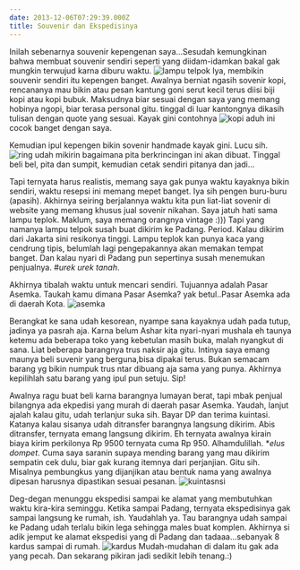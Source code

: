 ```yaml
---
date: 2013-12-06T07:29:39.000Z
title: Souvenir dan Ekspedisinya
---
```



Inilah sebenarnya souvenir kepengenan saya...Sesudah kemungkinan bahwa membuat souvenir sendiri seperti yang diidam-idamkan bakal gak mungkin terwujud karna diburu waktu. 
![lampu telpok](http://miercraft.com/media/catalog/product/cache/1/thumbnail/8cbea246ec50949e8e4676d4aab06f83/d/s/dscn0996.jpg)
Iya, membikin souvenir sendiri itu kepengen banget. Awalnya berniat ngasih sovenir kopi, rencananya mau bikin atau pesan kantung goni serut kecil terus diisi biji kopi atau kopi bubuk. Maksudnya biar sesuai dengan saya yang memang hobinya ngopi, biar terasa personal gitu. tinggal di luar kantongnya dikasih tulisan dengan quote yang sesuai. Kayak gini contohnya 
![kopi](http://www.blog.my-weddingbelle.com/wp-content/uploads/2012/11/211.jpg) 
aduh ini cocok banget dengan saya. 

Kemudian ipul kepengen bikin sovenir handmade kayak gini. Lucu sih.
![ring](http://www.bespoke-bride.com/wp-content/uploads/2012/09/Ribbon-Bells.jpg)
udah mikirin bagaimana pita berkrincingan ini akan dibuat. Tinggal beli bel, pita dan sumpit, kemudian cetak sendiri pitanya dan jadi... 

Tapi ternyata harus realistis, memang saya gak punya waktu kayaknya bikin sendiri, waktu resepsi ini memang mepet banget. Iya sih pengen buru-buru (apasih). Akhirnya seiring berjalannya waktu kita pun liat-liat sovenir di website yang memang khusus jual sovenir nikahan. Saya jatuh hati sama lampu teplok. Maklum, saya memang orangnya vintage :))) Tapi yang namanya lampu telpok susah buat dikirim ke Padang. Period. Kalau dikirim dari Jakarta sini resikonya tinggi. Lampu teplok kan punya kaca yang cendrung tipis, belumlah lagi pengepakannya akan memakan tempat banget. Dan kalau nyari di Padang pun sepertinya susah menemukan penjualnya. #*urek urek tanah*. 

Akhirnya tibalah waktu untuk mencari sendiri. Tujuannya adalah Pasar Asemka. Taukah kamu dimana Pasar Asemka? yak betul..Pasar Asemka ada di daerah Kota. 
![asemka](https://lh5.googleusercontent.com/-HI87ApGb2sY/UoqIRk80dzI/AAAAAAAAluM/upVq3D3li24/w1024-h576-no/IMG_20131116_170056_212.jpg)

Berangkat ke sana udah kesorean,  nyampe sana kayaknya udah pada tutup, jadinya ya pasrah aja. Karna belum Ashar kita nyari-nyari mushala eh taunya ketemu ada beberapa toko yang kebetulan masih buka, malah nyangkut di sana. Liat beberapa barangnya trus naksir aja gitu. Intinya saya emang maunya beli suvenir yang berguna,bisa dipakai terus. Bukan semacam barang yg bikin numpuk trus ntar dibuang aja sama yang punya. Akhirnya kepilihlah satu barang yang ipul pun setuju. Sip!

Awalnya ragu buat beli karna barangnya lumayan berat, tapi mbak penjual bilangnya ada ekpedisi yang murah di daerah pasar Asemka. Yaudah, lanjut ajalah kalau gitu, udah terlanjur suka sih. Bayar DP dan terima kuintasi. Katanya kalau sisanya udah ditransfer barangnya langsung dikirim. 
Abis ditransfer, ternyata emang langsung dikirim. Eh ternyata awalnya kirain biaya kirim perkilonya Rp 9500 ternyata cuma Rp 950. Alhamdulillah. **elus dompet*. Cuma saya saranin supaya mending barang yang mau dikirim sempatin cek dulu, biar gak kurang itemnya dari perjanjian. Gitu sih. Misalnya pembungkus yang dijanjikan atau bentuk nama yang awalnya dipesan harusnya dipastikan sesuai pesanan. 
![kuintasnsi](https://lh4.googleusercontent.com/-51w1UnX37P0/UqF7Vh7HtRI/AAAAAAAAmu8/V0wYXxyQA9o/w711-h533-no/IMG-20131121-WA0004+%25281%2529.jpg)

Deg-degan menunggu ekspedisi sampai ke alamat yang membutuhkan waktu kira-kira seminggu. Ketika sampai Padang, ternyata ekspedisinya gak sampai langsung ke rumah, ish. Yaudahlah ya. Tau barangnya udah sampai ke Padang udah terlalu bikin lega sehingga males buat komplen. Akhirnya si adik jemput ke alamat ekspedisi yang di Padang dan tadaaa...sebanyak 8 kardus sampai di rumah. 
![kardus](https://lh5.googleusercontent.com/-xdMURY1AXqk/UqGF_DQszSI/AAAAAAAAmvU/hP8tTxMHEPQ/w319-h533-no/IMG-20131128-WA0005.jpg)
Mudah-mudahan di dalam itu gak ada yang pecah. Dan sekarang pikiran jadi sedikit lebih tenang.:)